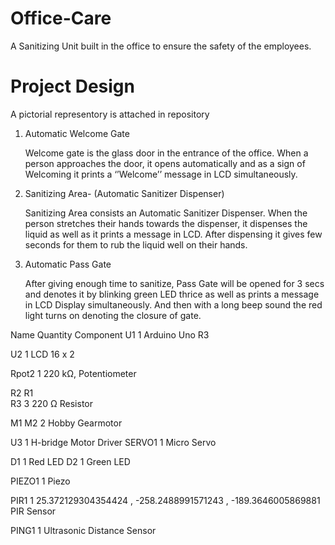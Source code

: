 # Office-Care
A Sanitizing Unit built in the office to ensure the safety of the employees.
#  Project Design
A pictorial representory is attached in repository
1.	Automatic Welcome Gate

    Welcome gate is the glass door in the entrance of the office. When a person approaches the door, it opens automatically and as a sign of Welcoming it prints a ‘’Welcome’’          message in LCD simultaneously. 
2.	Sanitizing Area- (Automatic Sanitizer Dispenser)

     Sanitizing Area consists an Automatic Sanitizer Dispenser. When the person stretches their hands towards the dispenser, it dispenses the liquid as well as it prints a message      in LCD. After dispensing it gives few seconds for them to rub the liquid well on their hands. 
3.	Automatic Pass Gate

     After giving enough time to sanitize, Pass Gate will be opened for 3 secs and denotes it by blinking green LED thrice as well as prints a message in LCD Display
     simultaneously. And then with a long beep sound the red light turns on denoting the closure of gate. 
 
Name	 Quantity	  Component
U1	1	       Arduino Uno R3

U2	1	       LCD 16 x 2

Rpot2	1	220 kΩ, Potentiometer

R2
R1  
R3 3	220 Ω Resistor

M1
M2	2	Hobby Gearmotor

U3	1	H-bridge Motor Driver
SERVO1	1	Micro Servo

D1	1	Red LED
D2	1	Green LED

PIEZO1	1	Piezo

PIR1	1	25.372129304354424 , -258.2488991571243 , -189.3646005869881 PIR Sensor

PING1	1	Ultrasonic Distance Sensor


